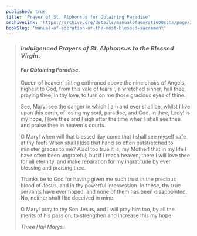 ```yaml
---
published: true
title: 'Prayer of St. Alphonsus for Obtaining Paradise'
archiveLink: 'https://archive.org/details/manualofadoratio00schm/page/377?view=theater'
bookSlug: 'manual-of-adoration-of-the-most-blessed-sacrament'
---
```


> ### *Indulgenced Prayers of St. Alphonsus to the Blessed Virgin.*
>
> #### *For Obtaining Paradise.*
>
> Queen of heaven! sitting enthroned above the nine choirs of Angels, nighest to God, from this vale of tears I, a wretched sinner, hail thee, praying thee, in thy love, to turn on me those gracious eyes of thine.
>
> See, Mary! see the danger in which I am and ever shall be, whilst I live upon this earth, of losing my soul, paradise, and God. In thee, Lady! is my hope, I love thee and I sigh after the time when I shall see thee and praise thee in heaven's courts.
>
> O Mary! when will that blessed day come that I shall see myself safe at thy feet? When shall I kiss that hand so often outstretched to minister graces to me? Alas! too true it is, my Mother! that in my life I have often been ungrateful; but if I reach heaven, there I will love thee for all eternity, and make reparation for my ingratitude by ever blessing and praising thee.
>
> Thanks be to God for having given me such trust in the precious blood of Jesus, and in thy powerful intercession. In these, thy true servants have ever hoped, and none of them has been disappointed. No, neither shall I be deceived in mine.
>
> O Mary! pray to thy Son Jesus, and I will pray him too, by all the merits of his passion, to strengthen and increase this my hope.
>
> *Three Hail Marys.*